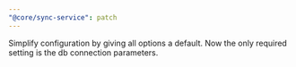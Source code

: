 ```yaml
---
"@core/sync-service": patch
---
```


Simplify configuration by giving all options a default. Now the only required setting is the db connection parameters.
